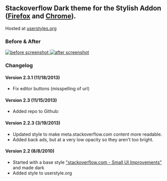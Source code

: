 ## Stackoverflow Dark theme for the Stylish Addon ([Firefox](https://addons.mozilla.org/en-US/firefox/addon/2108/) and [Chrome](https://chrome.google.com/extensions/detail/fjnbnpbmkenffdnngjfgmeleoegfcffe)).

Hosted at [userstyles.org](http://userstyles.org/styles/35345)

### Before & After

 [ ![before screenshot](http://mottie.github.com/Stackoverflow-Dark/images/before_th.jpg) ](http://mottie.github.com/Stackoverflow-Dark/images/before.jpg)
 [ ![after screenshot](http://mottie.github.com/Stackoverflow-Dark/images/after_th.jpg) ](http://mottie.github.com/Stackoverflow-Dark/images/after.jpg)

### **Changelog**

#### Version 2.3.1 (11/18/2013)

* Fix editor buttons (misspelling of url)

#### Version 2.3 (11/15/2013)

* Added repo to Github:

#### Version 2.2.3 (3/19/2013)

* Updated style to make meta.stackoverflow.com content more readable.
* Added back ads, but at a very low opacity so they aren't too bright.

#### Version 2.2 (8/8/2010)

* Started with a base style ["stackoverflow.com - Small UI Improvements"](http://userstyles.org/styles/10675) and made dark
* Added style to userstyle.org
